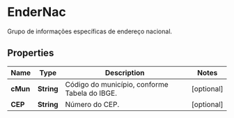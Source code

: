 

# EnderNac

Grupo de informações específicas de endereço nacional.

## Properties

| Name | Type | Description | Notes |
|------------ | ------------- | ------------- | -------------|
|**cMun** | **String** | Código do município, conforme Tabela do IBGE. |  [optional] |
|**CEP** | **String** | Número do CEP. |  [optional] |



